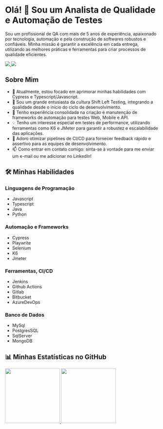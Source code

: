 # Olá! 👋 Sou um Analista de Qualidade e Automação de Testes
Sou um profissional de QA com mais de 5 anos de experiência, apaixonado por tecnologia, automação e pela construção de softwares robustos e confiáveis. Minha missão é garantir a excelência em cada entrega, utilizando as melhores práticas e ferramentas para criar processos de qualidade eficientes.

<a href="mailto:gcostadev@gmail.com" target="_blank">
  <img src="https://img.shields.io/badge/Gmail-D14836?style=for-the-badge&logo=gmail&logoColor=white" />
</a>
<a href="https://www.linkedin.com/in/gabrielmattosqa/" target="_blank">
  <img src="https://img.shields.io/badge/LinkedIn-0077B5?style=for-the-badge&logo=linkedin&logoColor=white" />
</a>

## Sobre Mim
- 🔭 Atualmente, estou focado em aprimorar minhas habilidades com Cypress e Typescript/Javascript.
- 🌱 Sou um grande entusiasta da cultura Shift Left Testing, integrando a qualidade desde o início do ciclo de desenvolvimento.
- 💬 Tenho experiência consolidada na criação e manutenção de frameworks de automação para testes Web, Mobile e API.
- 💡 Tenho um interesse especial em testes de performance, utilizando ferramentas como K6 e JMeter para garantir a robustez e escalabilidade das aplicações.
- 🚀 Adoro otimizar pipelines de CI/CD para fornecer feedback rápido e assertivo para as equipes de desenvolvimento.
- 📫 Como entrar em contato comigo: sinta-se à vontade para me enviar um e-mail ou me adicionar no LinkedIn!

## 🛠️ Minhas Habilidades
### Linguagens de Programação
- Javascript
- Typescript
- Java
- Python
### Automação e Frameworks
- Cypress
- Playwrite
- Selenium
- K6
- Jmeter
### Ferramentas, CI/CD
- Jenkins
- Github Actions
- Gitlab
- Bitbucket
- AzureDevOps
### Banco de Dados
- MySql
- PostgresSQL
- SqlServer
- MongoDB

## 📊 Minhas Estatísticas no GitHub
<div>
  <a href="https://github.com/ga-pessoal">
  <img loading="lazy" height="180em" src="https://github-readme-stats.vercel.app/api/top-langs/?username=ga-pessoal&layout=compact&langs_count=7&theme=cobalt"/>
  <img loading="lazy" height="180em" src="https://github-readme-stats.vercel.app/api?username=ga-pessoal&show_icons=true&theme=cobalt&include_all_commits=true&count_private=true"/>
</div>

